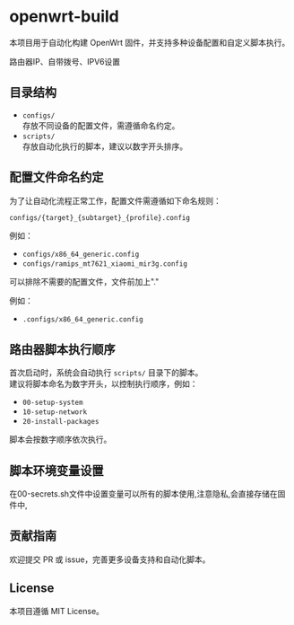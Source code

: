 # openwrt-build

本项目用于自动化构建 OpenWrt 固件，并支持多种设备配置和自定义脚本执行。

路由器IP、自带拨号、IPV6设置

## 目录结构

- `configs/`  
  存放不同设备的配置文件，需遵循命名约定。
- `scripts/`  
  存放自动化执行的脚本，建议以数字开头排序。

## 配置文件命名约定

为了让自动化流程正常工作，配置文件需遵循如下命名规则：

```sh
configs/{target}_{subtarget}_{profile}.config
```

例如：

- `configs/x86_64_generic.config`
- `configs/ramips_mt7621_xiaomi_mir3g.config`

可以排除不需要的配置文件，文件前加上"."

例如：

- `.configs/x86_64_generic.config`

## 路由器脚本执行顺序

首次启动时，系统会自动执行 `scripts/` 目录下的脚本。  
建议将脚本命名为数字开头，以控制执行顺序，例如：

- `00-setup-system`
- `10-setup-network`
- `20-install-packages`

脚本会按数字顺序依次执行。

## 脚本环境变量设置

在00-secrets.sh文件中设置变量可以所有的脚本使用,注意隐私,会直接存储在固件中,

## 贡献指南

欢迎提交 PR 或 issue，完善更多设备支持和自动化脚本。

## License

本项目遵循 MIT License。